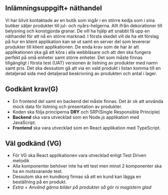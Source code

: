 ## Inlämningsuppgift+ näthandel

Vi har blivit kontaktade av en butik som ingår i en större kedja som i sina butiker säljer
produkter till jul- och nyårs-helgerna. Allt ifrån dekorationer till belysning och konstgjorda
granar. De vill ha hjälp att snabbt få upp en näthandel för att nå en större marknad.
I första skedet vill de ha ett förslag på hur en klient applikation kan se ut samt en server del
som levererar produkter till klient applikationen.
De enda krav som de har är att applikationen ska gå att köra i alla webbläsare och att den ska
fungera perfekt på små enheter samt större enheter.
Det som måste finnas tillgängligt i första test (UAT) versionen är listning av produkter med
namn samt pris. Det ska dessutom gå att via en vald produkt i listan komma till en detaljerad
sida med detaljerad beskrivning av produkten och antal i lager.

## Godkänt krav(G)

- En frontend del samt en backend del måste finnas. Det är ok att använda mock data för listning och presentation av produkter.
- Koden ska följa principerna **DRY** och SRP(Single Responsible Principle)
- **Backend** ska vara utvecklad som en Node.js applikation med JavaScript.
- **Frontend** ska vara utvecklad som en React applikation med TypeScript.

## Väl godkänd (VG)

- För VG ska React applikationen vara utvecklad enligt Test Driven metodik
- Alla komponenter behöver inte ha ett test men minst 2 komponenter ska ha en motsvarande test.
- Dessutom ska en kundkorg finnas så att  en kund kan lägga en beställning på en produkt.
- *Extra +
Använd gärna bilder på produkter så gör ni magistern glad*